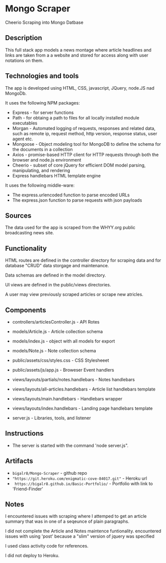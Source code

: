 # Mongo Scraper
Cheerio Scraping into Mongo Datbase

## Description 
This full stack app models a news montage where article headlines and links are taken from a a website and stored for access along with user notations on them.  

## Technologies and tools
The app is developed using HTML, CSS, javascript, JQuery, node.JS nad MongoDb.
 
It uses the following NPM packages: 
* Express - for server functions
* Path - for obtaing a path to files for all locally installed module executables
* Morgan - Automated logging of requests, responses and related data, such as remote ip, request method, http version, response status, user agent etc.
* Mongoose - Object modeling tool for MongoDB to define the schema for the documents in a collection
* Axios - promise-based HTTP client for HTTP requests through both the browser and node.js environment
* Cheerio - subset of core jQuery for efficient DOM model parsing, manipulating, and rendering
* Express handlebars HTML template engine

It uses the following middle-ware:
* The express.urlencoded function to parse encoded URLs
* The express.json function to parse requests with json payloads

## Sources
The data used for the app is scraped from the WHYY.org public broadcasting news site. 

## Functionality

HTML routes are defined in the controller directory for scraping data and for database "CRUD" data storgage and maintenance. 

Data schemas are defined in the model directory. 

UI views are defined in the public/views directories. 

A user may view previously scraped articles or scrape new atricles.
  

## Components
* controllers/articlesController.js - API Rotes
 
* models/Article.js - Article collection schema

* models/index.js - object with all models for export

* models/Note.js - Note collection schema

* public/assets/css/styles.css - CSS Stylesheeet

* public/assets/js/app.js - Broweser Event handlers

* views/layouts/partials/notes.handlebars - Notes handlebars 

* views/layouts/all-articles.handlebars - Article list handlebars template 

* views/layouts/main.handlebars - Handlebars wrapper 

* views/layouts/index.handlebars - Landing page handlebars template 

* server.js - Libraries, tools, and listener 





## Instructions 
* The server is started with the command 'node server.js". 


## Artifacts
* `bigalr8/Mongo-Scraper` - github repo
* `"https://git.heroku.com/enigmatic-cove-84017.git"` - Heroku url
* ` https://bigalr8.github.io/Basic-Portfolio/` - Portfolio with link to 'Friend-Finder'        

## Notes
I encountered issues with scraping where I attemped to get an article summary that was in one of a seqeunce of plain paragraphs.  

I did not complete the Article and Notes maintence funtionality. encountered issues with using 'post' because a "slim" version of jquery was specified

I used class activity code for references. 

I did not deploy to Heroku.  